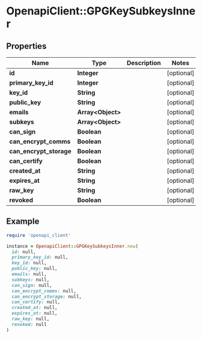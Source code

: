 # OpenapiClient::GPGKeySubkeysInner

## Properties

| Name | Type | Description | Notes |
| ---- | ---- | ----------- | ----- |
| **id** | **Integer** |  | [optional] |
| **primary_key_id** | **Integer** |  | [optional] |
| **key_id** | **String** |  | [optional] |
| **public_key** | **String** |  | [optional] |
| **emails** | **Array&lt;Object&gt;** |  | [optional] |
| **subkeys** | **Array&lt;Object&gt;** |  | [optional] |
| **can_sign** | **Boolean** |  | [optional] |
| **can_encrypt_comms** | **Boolean** |  | [optional] |
| **can_encrypt_storage** | **Boolean** |  | [optional] |
| **can_certify** | **Boolean** |  | [optional] |
| **created_at** | **String** |  | [optional] |
| **expires_at** | **String** |  | [optional] |
| **raw_key** | **String** |  | [optional] |
| **revoked** | **Boolean** |  | [optional] |

## Example

```ruby
require 'openapi_client'

instance = OpenapiClient::GPGKeySubkeysInner.new(
  id: null,
  primary_key_id: null,
  key_id: null,
  public_key: null,
  emails: null,
  subkeys: null,
  can_sign: null,
  can_encrypt_comms: null,
  can_encrypt_storage: null,
  can_certify: null,
  created_at: null,
  expires_at: null,
  raw_key: null,
  revoked: null
)
```

